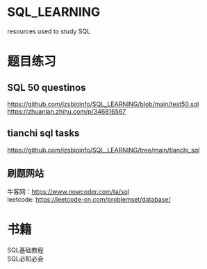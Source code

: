 # SQL_LEARNING
resources used to study SQL


# 题目练习
## SQL 50 questinos
https://github.com/jzsbioinfo/SQL_LEARNING/blob/main/test50.sql  
https://zhuanlan.zhihu.com/p/346816567

## tianchi sql tasks
https://github.com/jzsbioinfo/SQL_LEARNING/tree/main/tianchi_sql

## 刷题网站
牛客网：https://www.nowcoder.com/ta/sql  
leetcode: https://leetcode-cn.com/problemset/database/
# 书籍
SQL基础教程  
SQL必知必会



